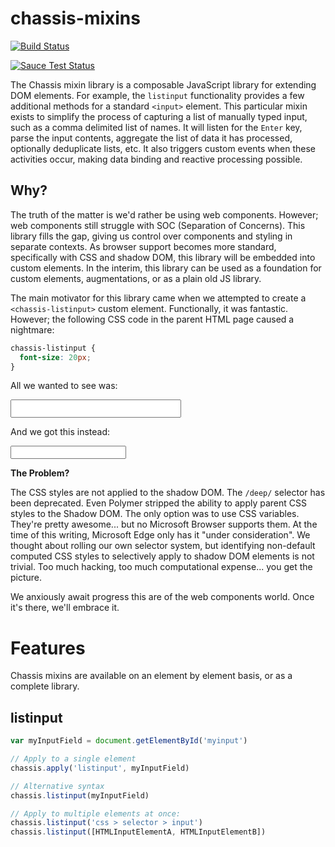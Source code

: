 # chassis-mixins

[![Build Status](https://semaphoreci.com/api/v1/ngn/chassis-mixin/branches/master/badge.svg)](https://semaphoreci.com/ngn/chassis-mixin)

[![Sauce Test Status](https://saucelabs.com/browser-matrix/chassis-mixin.svg)](https://saucelabs.com/u/chassis-mixin)

The Chassis mixin library is a composable JavaScript library
for extending DOM elements. For example, the `listinput` functionality
provides a few additional methods for a standard `<input>` element. This
particular mixin exists to simplify the process of capturing a list
of manually typed input, such as a comma delimited list of names. It will
listen for the `Enter` key, parse the input contents, aggregate the list
of data it has processed, optionally deduplicate lists, etc. It also
triggers custom events when these activities occur, making data binding
and reactive processing possible.

## Why?

The truth of the matter is we'd rather be using web components. However;
web components still struggle with SOC (Separation of Concerns). This
library fills the gap, giving us control over components and styling in
separate contexts. As browser support becomes more standard, specifically with CSS and shadow DOM, this library will be embedded into custom elements.
In the interim, this library can be used as a foundation for custom elements, augmentations, or as a plain old JS library.

The main motivator for this library came when we attempted to create a
`<chassis-listinput>` custom element. Functionally, it was fantastic.
However; the following CSS code in the parent HTML page caused a nightmare:

```css
chassis-listinput {
  font-size: 20px;
}
```

All we wanted to see was:

<input type="text" style="font-size: 20px;"/>

And we got this instead:

<input type="text"/>

**The Problem?**

The CSS styles are not applied to the shadow DOM. The `/deep/` selector
has been deprecated. Even Polymer stripped the ability to apply parent CSS styles to the Shadow DOM. The only option was to use CSS variables. They're pretty awesome... but no Microsoft Browser supports them. At the time of this writing, Microsoft Edge only has it "under consideration". We thought about rolling our own selector system, but identifying non-default computed CSS styles to selectively apply to shadow DOM elements is not trivial. Too much hacking, too much computational expense... you get the picture.

We anxiously await progress this are of the web components world. Once it's
there, we'll embrace it.

# Features

Chassis mixins are available on an element by element basis, or as a complete library.

## listinput

```js
var myInputField = document.getElementById('myinput')

// Apply to a single element
chassis.apply('listinput', myInputField)

// Alternative syntax
chassis.listinput(myInputField)

// Apply to multiple elements at once:
chassis.listinput('css > selector > input')
chassis.listinput([HTMLInputElementA, HTMLInputElementB])
```
